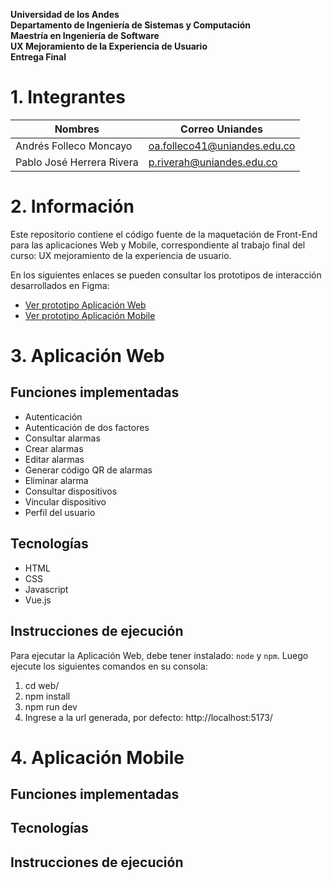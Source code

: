 **Universidad de los Andes<br/>
Departamento de Ingeniería de Sistemas y Computación<br/>
Maestría en Ingeniería de Software<br/>
UX Mejoramiento de la Experiencia de Usuario<br/>
Entrega Final**<br/>

# 1. Integrantes

|Nombres|Correo Uniandes|
|---|---|
|Andrés Folleco Moncayo|oa.folleco41@uniandes.edu.co|
|Pablo José Herrera Rivera|p.riverah@uniandes.edu.co|

# 2. Información

Este repositorio contiene el código fuente de la maquetación de Front-End para las aplicaciones Web y Mobile, correspondiente al trabajo final del curso: UX mejoramiento de la experiencia de usuario.

En los siguientes enlaces se pueden consultar los prototipos de interacción desarrollados en Figma:

* [Ver prototipo Aplicación Web](https://www.figma.com/proto/nys5SfSqGC2WUOJisWk6rZ/MISO---UX-Mejoramiento-de-la-experiencia-de-usuario---Proyecto-Alarmas--Prototipo-?node-id=1-2&p=f&t=KKbBB3Ooh1Uz5Vrm-1&scaling=contain&content-scaling=fixed&page-id=0%3A1&starting-point-node-id=1%3A2)
* [Ver prototipo Aplicación Mobile](https://www.figma.com/proto/nys5SfSqGC2WUOJisWk6rZ/MISO---UX-Mejoramiento-de-la-experiencia-de-usuario---Proyecto-Alarmas--Prototipo-?node-id=2042-1517&p=f&t=qu6YcFs3eaQJoaNB-0&scaling=scale-down&content-scaling=fixed&page-id=156%3A2734&starting-point-node-id=2042%3A1517)

# 3. Aplicación Web

## Funciones implementadas

* Autenticación
* Autenticación de dos factores
* Consultar alarmas
* Crear alarmas
* Editar alarmas
* Generar código QR de alarmas
* Eliminar alarma
* Consultar dispositivos
* Vincular dispositivo
* Perfil del usuario

## Tecnologías

* HTML
* CSS
* Javascript
* Vue.js

## Instrucciones de ejecución

Para ejecutar la Aplicación Web, debe tener instalado: <code>node</code> y <code>npm</code>. Luego ejecute los siguientes comandos en su consola:

1. cd web/
2. npm install
3. npm run dev
4. Ingrese a la url generada, por defecto: http://localhost:5173/

# 4. Aplicación Mobile

## Funciones implementadas

## Tecnologías

## Instrucciones de ejecución